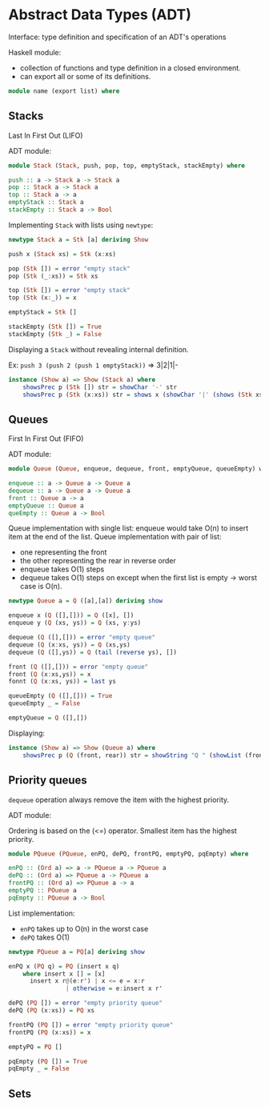 # Abstract Data Types (ADT)

Interface: type definition and specification of an ADT's operations

Haskell module: 
- collection of functions and type definition in a closed environment.
- can export all or some of its definitions.

```haskell
module name (export list) where
```
## Stacks
Last In First Out (LIFO)

ADT module:

```haskell
module Stack (Stack, push, pop, top, emptyStack, stackEmpty) where

push :: a -> Stack a -> Stack a
pop :: Stack a -> Stack a
top :: Stack a -> a 
emptyStack :: Stack a 
stackEmpty :: Stack a -> Bool
```

Implementing `Stack` with lists using `newtype`:

```haskell
newtype Stack a = Stk [a] deriving Show

push x (Stack xs) = Stk (x:xs)

pop (Stk []) = error "empty stack"
pop (Stk (_:xs)) = Stk xs

top (Stk []) = error "empty stack"
top (Stk (x:_)) = x

emptyStack = Stk []

stackEmpty (Stk []) = True
stackEmpty (Stk _) = False
```

Displaying a `Stack` without revealing internal definition.

Ex: `push 3 (push 2 (push 1 emptyStack))` => 3|2|1|-

```haskell
instance (Show a) => Show (Stack a) where
    showsPrec p (Stk []) str = showChar '-' str
    showsPrec p (Stk (x:xs)) str = shows x (showChar '|' (shows (Stk xs) str))
```
## Queues

First In First Out (FIFO)

ADT module:

```haskell
module Queue (Queue, enqueue, dequeue, front, emptyQueue, queueEmpty) where

enqueue :: a -> Queue a -> Queue a
dequeue :: a -> Queue a -> Queue a
front :: Queue a -> a
emptyQueue :: Queue a
queEmpty :: Queue a -> Bool
```

Queue implementation with single list: enqueue would take O(n) to insert item at the end of the list.
Queue implementation with pair of list:
- one representing the front
- the other representing the rear in reverse order
- enqueue takes O(1) steps
- dequeue takes O(1) steps on except when the first list is empty -> worst case is O(n).

```haskell
newtype Queue a = Q ([a],[a]) deriving show

enqueue x (Q ([],[])) = Q ([x], [])
enqueue y (Q (xs, ys)) = Q (xs, y:ys)

dequeue (Q ([],[])) = error "empty queue"
dequeue (Q (x:xs, ys)) = Q (xs,ys)
dequeue (Q ([],ys)) = Q (tail (reverse ys), [])

front (Q ([],[])) = error "empty queue"
front (Q (x:xs,ys)) = x
fonnt (Q (x:xs, ys)) = last ys

queueEmpty (Q ([],[])) = True
queueEmpty _ = False

emptyQueue = Q ([],[])
```

Displaying:

```haskell
instance (Show a) => Show (Queue a) where 
    showsPrec p (Q (front, rear)) str = showString "Q " (showList (front ++ reverse rear) str)
```

## Priority queues

`dequeue` operation always remove the item with the highest priority.

ADT module:

Ordering is based on the (<=) operator. Smallest item has the highest priority.

```haskell
module PQueue (PQueue, enPQ, dePQ, frontPQ, emptyPQ, pqEmpty) where

enPQ :: (Ord a) => a -> PQueue a -> PQueue a
dePQ :: (Ord a) => PQueue a -> PQueue a
frontPQ :: (Ord a) => PQueue a -> a
emptyPQ :: POueue a
pqEmpty :: PQueue a -> Bool
```

List implementation:
- `enPQ` takes up to O(n) in the worst case
- `dePQ` takes O(1)

```haskell
newtype PQueue a = PQ[a] deriving show

enPQ x (PQ q) = PQ (insert x q)
    where insert x [] = [x]
	  insert x r@(e:r') | x <= e = x:r 
			    | otherwise = e:insert x r'

dePQ (PQ []) = error "empty priority queue"
dePQ (PQ (x:xs)) = PQ xs

frontPQ (PQ []) = error "empty priority queue"
frontPQ (PQ (x:xs)) = x

emptyPQ = PQ []

pqEmpty (PQ []) = True
pqEmpty _ = False
```
## Sets

